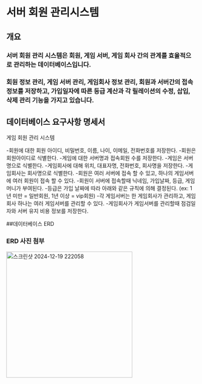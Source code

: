 # 서버 회원 관리시스템

## 개요

### 서버 회원 관리 시스템은 회원, 게임 서버, 게임 회사 간의 관계를 효율적으로 관리하는 데이터베이스입니다. 
### 회원 정보 관리, 게임 서버 관리, 게임회사 정보 관리, 회원과 서버간의 접속 정보를 저장하고, 가입일자에 따른 등급 계산과 각 릴레이션의 수정, 삽입, 삭제 관리 기능을 가지고 있습니다.

## 데이터베이스 요구사항 명세서
게임 회원 관리 시스템

-회원에 대한 회원 아이디, 비밀번호, 이름, 나이, 이메일, 전화번호를 저장한다.
-회원은 회원아이디로 식별한다.
-게임에 대한 서버명과 접속회원 수를 저장한다.
-게임은 서버명으로 식별한다.
-게임회사에 대해 위치, 대표자명, 전화번호, 회사명을 저장한다.
-게임회사는 회사명으로 식별한다.
-회원은 여러 서버에 접속 할 수 있고, 하나의 게임서버에 여러 회원이 접속 할 수 있다.
-회원이 서버에 접속할때 닉네임, 가입날짜, 등급, 게임머니가 부여된다.
-등급은 가입 날짜에 따라 아래와 같은 규칙에 의해 결정된다. (ex: 1년 미만 = 일반회원, 1년 이상 = vip회원)
-각 게임서버는 한 게임회사가 관리하고, 게임회사 하나는 여러 게임서버를 관리할 수 있다.
-게임회사가 게임서버를 관리할때 점검일자와 서버 유지 비용 정보를 저장한다.

##데이터베이스 ERD
### ERD 사진 첨부

<img width="333" alt="스크린샷 2024-12-19 222058" src="https://github.com/user-attachments/assets/efd0d412-b963-4b3f-99f6-65aca3f1f76b" />
